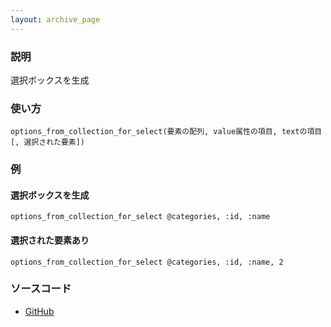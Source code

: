 ```yaml
---
layout: archive_page
---
```

### 説明
選択ボックスを生成

### 使い方
    options_from_collection_for_select(要素の配列, value属性の項目, textの項目 [, 選択された要素])

### 例
#### 選択ボックスを生成
    options_from_collection_for_select @categories, :id, :name

#### 選択された要素あり
    options_from_collection_for_select @categories, :id, :name, 2

### ソースコード
* [GitHub](https://github.com/rails/rails/blob/ac30e389ecfa0e26e3d44c1eda8488ddf63b3ecc/actionview/lib/action_view/helpers/form_options_helper.rb#L400)